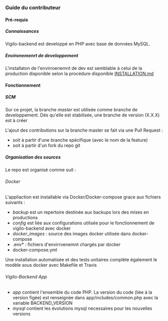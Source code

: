 ### Guide du contributeur

#### Pré-requis

##### Connaissances

Vigilo-backend est developpé en PHP avec base de données MySQL.

##### Environemenrt de developpement

L'installaton de l'envirroenemnt de dev est semblable à celui de la production disponible selon la procédure disponible [INSTALLATION.md](https://github.com/jesuisundesdeux/vigilo-backend/blob/master/doc/INSTALLATION.md)

#### Fonctionnement

##### SCM 

Sur ce projet, la branche *master* est utilisée comme branche de developpement. 
Dés qu'elle est stabilisée, une branche de version (X.X.X) est à créer

L'ajout des contributions sur la branche master se fait via une Pull Request :
 * soit à partir d'une branche spécifique (avec le nom de la feature)
 * soit à partir d'un fork du repo git
 
##### Organisation des sources

Le repo est organisé comme suit :

###### Docker

L'appliaction est installable via Docker/Docker-compose grace aux fichiers suivants :

* *backup* est un repertoire destinée aux backups lors des mises en productions
* *config* est liée aux configurations utilisée pour le fonctionnement de vigilo-backend avec docker
* *docker_images* : source des images docker utilisée dans docker-compose
* .env* : fichiers d'envirroenemnt chargés par docker
* docker-compose.yml

Une installation automatisée et des tests unitaires complète également le modèle sous docker avec Makefile et Travis

###### Vigilo-Backend App


* *app* contient l'ensemble du code PHP. La version du code (liée à la version figée) est renseignée dans app/includes/common.php avec la variable BACKEND_VERSION
* *mysql* contient les évolutions mysql necessaires pour les nouvelles versions
